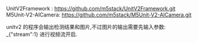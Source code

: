 UnitV2Framework : https://github.com/m5stack/UnitV2Framework.git
M5Unit-V2-AICamera: https://github.com/m5stack/M5Unit-V2-AICamera.git


unitv2 的程序会输出检测结果和图片,不过图片的输出需要先输入参数:
_{"stream":1} 进行视频流开启.
























